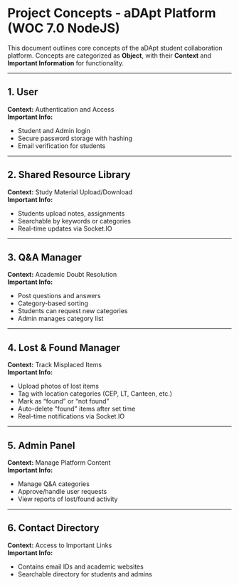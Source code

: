 # Project Concepts - aDApt Platform (WOC 7.0 NodeJS)

This document outlines core concepts of the aDApt student collaboration platform. Concepts are categorized as **Object**, with their **Context** and **Important Information** for functionality.

---

## 1. User
**Context:** Authentication and Access  
**Important Info:**
- Student and Admin login
- Secure password storage with hashing
- Email verification for students

---

## 2. Shared Resource Library  
**Context:** Study Material Upload/Download  
**Important Info:**
- Students upload notes, assignments
- Searchable by keywords or categories
- Real-time updates via Socket.IO

---

## 3. Q&A Manager  
**Context:** Academic Doubt Resolution  
**Important Info:**
- Post questions and answers
- Category-based sorting
- Students can request new categories
- Admin manages category list

---

## 4. Lost & Found Manager  
**Context:** Track Misplaced Items  
**Important Info:**
- Upload photos of lost items
- Tag with location categories (CEP, LT, Canteen, etc.)
- Mark as “found” or “not found”
- Auto-delete "found" items after set time
- Real-time notifications via Socket.IO

---

## 5. Admin Panel  
**Context:** Manage Platform Content  
**Important Info:**
- Manage Q&A categories
- Approve/handle user requests
- View reports of lost/found activity

---

## 6. Contact Directory  
**Context:** Access to Important Links  
**Important Info:**
- Contains email IDs and academic websites
- Searchable directory for students and admins

